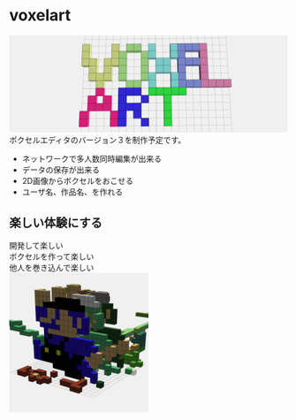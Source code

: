 # voxelart
<img src="voxelart-logo.png">  
ボクセルエディタのバージョン３を制作予定です。  
  
  
- ネットワークで多人数同時編集が出来る
- データの保存が出来る
- 2D画像からボクセルをおこせる
- ユーザ名、作品名、を作れる

## 楽しい体験にする
開発して楽しい  
ボクセルを作って楽しい  
他人を巻き込んで楽しい  
<img src="mario.png" width="50%">
